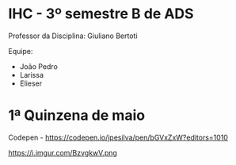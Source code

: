 # IHC - 3º semestre B de ADS

 

Professor da Disciplina: Giuliano Bertoti 

 

Equipe:
 - João Pedro
 - Larissa
 - Elieser

 
# 1ª Quinzena de maio
Codepen - https://codepen.io/jpesilva/pen/bGVxZxW?editors=1010

https://i.imgur.com/BzvgkwV.png
